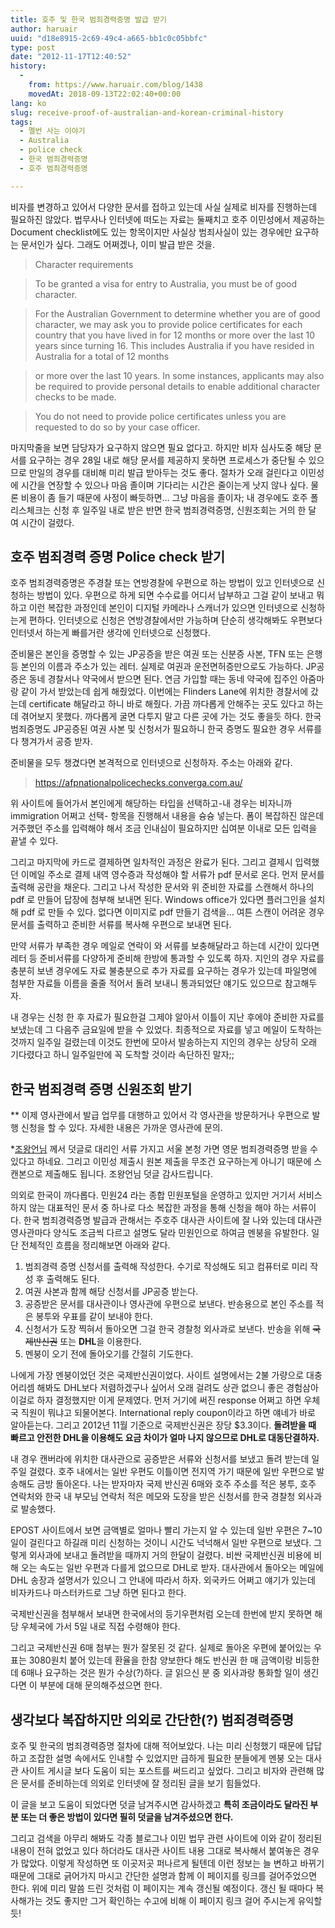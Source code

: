 ```yaml
---
title: 호주 및 한국 범죄경력증명 발급 받기
author: haruair
uuid: "d18e8915-2c69-49c4-a665-bb1c0c05bbfc"
type: post
date: "2012-11-17T12:40:52"
history:
  - 
    from: https://www.haruair.com/blog/1438
    movedAt: 2018-09-13T22:02:40+00:00
lang: ko
slug: receive-proof-of-australian-and-korean-criminal-history
tags:
  - 멜번 사는 이야기
  - Australia
  - police check
  - 한국 범죄경력증명
  - 호주 범죄경력증명

---
```

비자를 변경하고 있어서 다양한 문서를 접하고 있는데 사실 실제로 비자를 진행하는데 필요하진 않았다. 법무사나 인터넷에 떠도는 자료는 둘째치고 호주 이민성에서 제공하는 Document checklist에도 있는 항목이지만 사실상 범죄사실이 있는 경우에만 요구하는 문서인가 싶다. 그래도 어쩌겠나, 이미 발급 받은 것을.

> Character requirements
  
> To be granted a visa for entry to Australia, you must be of good character.
  
> For the Australian Government to determine whether you are of good character, we may ask you to provide police certificates for each country that you have lived in for 12 months or more over the last 10 years since turning 16. This includes Australia if you have resided in Australia for a total of 12 months
  
> or more over the last 10 years. In some instances, applicants may also be required to provide personal details to enable additional character checks to be made.
  
> You do not need to provide police certificates unless you are requested to do so by your case officer.

마지막줄을 보면 담당자가 요구하지 않으면 필요 없다고. 하지만 비자 심사도중 해당 문서를 요구하는 경우 28일 내로 해당 문서를 제공하지 못하면 프로세스가 중단될 수 있으므로 만일의 경우를 대비해 미리 발급 받아두는 것도 좋다. 절차가 오래 걸린다고 이민성에 시간을 연장할 수 있으나 마음 졸이며 기다리는 시간은 줄이는게 낫지 않나 싶다. 물론 비용이 좀 들기 때문에 사정이 빠듯하면&#8230; 그냥 마음을 졸이자; 내 경우에도 호주 폴리스체크는 신청 후 일주일 내로 받은 반면 한국 범죄경력증명, 신원조회는 거의 한 달 여 시간이 걸렸다.

## 호주 범죄경력 증명 Police check 받기

호주 범죄경력증명은 주경찰 또는 연방경찰에 우편으로 하는 방법이 있고 인터넷으로 신청하는 방법이 있다. 우편으로 하게 되면 수수료를 어디서 납부하고 그걸 같이 보내고 뭐하고 이런 복잡한 과정인데 본인이 디지털 카메라나 스캐너가 있으면 인터넷으로 신청하는게 편하다. 인터넷으로 신청은 연방경찰에서만 가능하며 단순히 생각해봐도 우편보다 인터넷서 하는게 빠를거란 생각에 인터넷으로 신청했다.

준비물은 본인을 증명할 수 있는 JP공증을 받은 여권 또는 신분증 사본, TFN 또는 은행 등 본인의 이름과 주소가 있는 레터. 실제로 여권과 운전면허증만으로도 가능하다. JP공증은 동네 경찰서나 약국에서 받으면 된다. 연금 가입할 때는 동네 약국에 집주인 아줌마랑 같이 가서 받았는데 쉽게 해줬었다. 이번에는 Flinders Lane에 위치한 경찰서에 갔는데 certificate 해달라고 하니 바로 해줬다. 가끔 까다롭게 안해주는 곳도 있다고 하는데 겪어보지 못했다. 까다롭게 굴면 다투지 말고 다른 곳에 가는 것도 좋을듯 하다. 한국 범죄증명도 JP공증된 여권 사본 및 신청서가 필요하니 한국 증명도 필요한 경우 서류를 다 챙겨가서 공증 받자.

준비물을 모두 챙겼다면 본격적으로 인터넷으로 신청하자. 주소는 아래와 같다.

> https://afpnationalpolicechecks.converga.com.au/ 

위 사이트에 들어가서 본인에게 해당하는 타입을 선택하고-내 경우는 비자니까 immigration 어쩌고 선택- 항목을 진행해서 내용을 슝슝 넣는다. 폼이 복잡하진 않은데 거주했던 주소를 입력해야 해서 조금 인내심이 필요하지만 십여분 이내로 모든 입력을 끝낼 수 있다.

그리고 마지막에 카드로 결제하면 일차적인 과정은 완료가 된다. 그리고 결제시 입력했던 이메일 주소로 결제 내역 영수증과 작성해야 할 서류가 pdf 문서로 온다. 먼저 문서를 출력해 공란을 채운다. 그리고 나서 작성한 문서와 위 준비한 자료를 스캔해서 하나의 pdf 로 만들어 답장에 첨부해 보내면 된다. Windows office가 있다면 플러그인을 설치해 pdf 로 만들 수 있다. 없다면 이미지로 pdf 만들기 검색을&#8230; 여튼 스캔이 어려운 경우 문서를 출력하고 준비한 서류를 복사해 우편으로 보내면 된다.

만약 서류가 부족한 경우 메일로 연락이 와 서류를 보충해달라고 하는데 시간이 있다면 레터 등 준비서류를 다양하게 준비해 한방에 통과할 수 있도록 하자. 지인의 경우 자료를 충분히 보낸 경우에도 자료 불충분으로 추가 자료를 요구하는 경우가 있는데 파일명에 첨부한 자료들 이름을 줄줄 적어서 돌려 보내니 통과되었단 얘기도 있으므로 참고해두자.

내 경우는 신청 한 후 자료가 필요한걸 그제야 알아서 이틀이 지난 후에야 준비한 자료를 보냈는데 그 다음주 금요일에 받을 수 있었다. 최종적으로 자료를 넣고 메일이 도착하는 것까지 일주일 걸렸는데 이것도 한번에 모아서 발송하는지 지인의 경우는 상당히 오래 기다렸다고 하니 일주일만에 꼭 도착할 것이라 속단하진 말자;;

## 한국 범죄경력 증명 신원조회 받기

** 이제 영사관에서 발급 업무를 대행하고 있어서 각 영사관을 방문하거나 우편으로 발행 신청을 할 수 있다. 자세한 내용은 가까운 영사관에 문의.

*[조왕언님][1] 께서 덧글로 대리인 서류 가지고 서울 본청 가면 영문 범죄경력증명 받을 수 있다고 하네요. 그리고 이민성 제출시 원본 제출을 무조건 요구하는게 아니기 때문에 스캔본으로 제출해도 됩니다. 조왕언님 덧글 감사드립니다.

의외로 한국이 까다롭다. 민원24 라는 종합 민원포털을 운영하고 있지만 거기서 서비스 하지 않는 대표적인 문서 중 하나로 다소 복잡한 과정을 통해 신청을 해야 하는 서류이다. 한국 범죄경력증명 발급과 관해서는 주호주 대사관 사이트에 잘 나와 있는데 대사관 영사관마다 양식도 조금씩 다르고 설명도 달라 민원인으로 하여금 멘붕을 유발한다. 일단 전체적인 흐름을 정리해보면 아래와 같다.

  1. 범죄경력 증명 신청서를 출력해 작성한다. 수기로 작성해도 되고 컴퓨터로 미리 작성 후 출력해도 된다.
  2. 여권 사본과 함께 해당 신청서를 JP공증 받는다.
  3. 공증받은 문서를 대사관이나 영사관에 우편으로 보낸다. 반송용으로 본인 주소를 적은 봉투와 우표를 같이 보내야 한다.
  4. 신청서가 도장 찍혀서 돌아오면 그걸 한국 경찰청 외사과로 보낸다. 반송을 위해 <del>국제반신권</del> 또는 **DHL**을 이용한다.
  5. 멘붕이 오기 전에 돌아오기를 간절히 기도한다.

나에게 가장 멘붕이었던 것은 국제반신권이었다. 사이트 설명에서는 2불 가량으로 대충 어리셈 해봐도 DHL보다 저렴하겠구나 싶어서 오래 걸려도 상관 없으니 좋은 경험삼아 이걸로 하자 결정했지만 이게 문제였다. 먼저 거기에 써진 response 어쩌고 하면 우체국 직원이 뭐냐고 되물어본다. International reply coupon이라고 하면 얘네가 바로 알아듣는다. 그리고 2012년 11월 기준으로 국제반신권은 장당 $3.3이다. **돌려받을 때 빠르고 안전한 DHL을 이용해도 요금 차이가 얼마 나지 않으므로 DHL로 대동단결하자.**

내 경우 캔버라에 위치한 대사관으로 공증받은 서류와 신청서를 보냈고 돌려 받는데 일주일 걸렸다. 호주 내에서는 일반 우편도 이틀이면 전지역 가기 때문에 일반 우편으로 발송해도 금방 돌아온다. 나는 받자마자 국제 반신권 6매와 호주 주소를 적은 봉투, 호주 연락처와 한국 내 부모님 연락처 적은 메모와 도장을 받은 신청서를 한국 경찰청 외사과로 발송했다.

EPOST 사이트에서 보면 금액별로 얼마나 빨리 가는지 알 수 있는데 일반 우편은 7~10일이 걸린다고 하길래 미리 신청하는 것이니 시간도 넉넉해서 일반 우편으로 보냈다. 그렇게 외사과에 보내고 돌려받을 때까지 거의 한달이 걸렸다. 비싼 국제반신권 비용에 비해 오는 속도는 일반 우편과 다를게 없으므로 DHL로 받자. 대사관에서 돌아오는 메일에 DHL 송장과 설명서가 있으니 그 안내에 따라서 하자. 외국카드 어쩌고 얘기가 있는데 비자카드나 마스터카드로 그냥 하면 된다고 한다.

국제반신권을 첨부해서 보내면 한국에서의 등기우편처럼 오는데 한번에 받지 못하면 해당 우체국에 가서 5일 내로 직접 수령해야 한다.

그리고 국제반신권 6매 첨부는 뭔가 잘못된 것 같다. 실제로 돌아온 우편에 붙어있는 우표는 3080원치 붙어 있는데 환율을 한참 양보한다 해도 반신권 한 매 금액이랑 비등한데 6매나 요구하는 것은 뭔가 수상(?)하다. 글 읽으신 분 중 외사과랑 통화할 일이 생긴다면 이 부분에 대해 문의해주셨으면 한다.

## 생각보다 복잡하지만 의외로 간단한(?) 범죄경력증명

호주 및 한국의 범죄경력증명 절차에 대해 적어보았다. 나는 미리 신청했기 때문에 답답하고 조잡한 설명 속에서도 인내할 수 있었지만 급하게 필요한 분들에게 멘붕 오는 대사관 사이트 게시글 보다 도움이 되는 포스트를 써드리고 싶었다. 그리고 비자와 관련해 많은 문서를 준비하는데 의외로 인터넷에 잘 정리된 글을 보기 힘들었다.

이 글을 보고 도움이 되었다면 덧글 남겨주시면 감사하겠고 **특히 조금이라도 달라진 부분 또는 더 좋은 방법이 있다면 필히 덧글을 남겨주셨으면 한다.**

그리고 검색을 아무리 해봐도 각종 블로그나 이민 법무 관련 사이트에 이와 같이 정리된 내용이 전혀 없었고 있다 하더라도 대사관 사이트 내용 그대로 복사해서 붙여놓은 경우가 많았다. 이렇게 작성하면 또 이곳저곳 퍼나르게 될텐데 이런 정보는 늘 변하고 바뀌기 때문에 그대로 긁어가지 마시고 간단한 설명과 함께 이 페이지를 링크를 걸어주었으면 한다. 위에 미리 말씀 드린 것처럼 이 페이지는 계속 갱신될 예정이다. 갱신 될 때마다 복사해가는 것도 좋지만 그거 확인하는 수고에 비해 이 페이지 링크 걸어 주시는게 유익할듯!

 [1]: #comment-1193